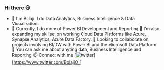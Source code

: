 ### Hi there 😃

- 👋 I'm Bolaji. I do Data Analytics, Business Intelligence & Data Visualisation.
- 🔭 Currently, I do more of Power BI Development and Reporting
🌱 I’m also expanding my skillset on working Cloud Data Platforms like Azure, Synapse Analytics, Azure Data Factory.
👯 Looking to collaborate on projects involving BI/DW with Power BI and the Microsoft Data Platform.
💬 You can ask me about anyting data, Business Intelligence and Reporting
📫 Connect with me [![twitter](https://github.com/shikhar1020jais1/Git-Social/blob/master/Icons/Twitter.png (Twitter))][https://www.twitter.com/BolajiO_]

<!--
**BolajiBI/BolajiBI** is a ✨ _special_ ✨ repository because its `README.md` (this file) appears on your GitHub profile.

Here are some ideas to get you started:

- 🔭 I’m currently working on ...
- 🌱 I’m currently learning ...
- 👯 I’m looking to collaborate on ...
- 🤔 I’m looking for help with ...
- 💬 Ask me about ...
- 📫 How to reach me: ...
- 😄 Pronouns: ...
- ⚡ Fun fact: ...
-->
